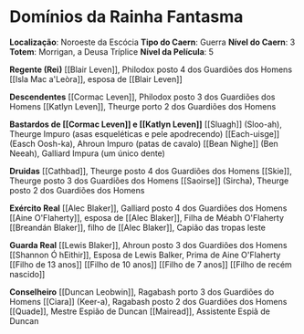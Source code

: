 # Domínios da Rainha Fantasma
**Localização**: Noroeste da Escócia
**Tipo do Caern**: Guerra
**Nível do Caern**: 3
**Totem**: Morrigan, a Deusa Tríplice
**Nível da Película**: 5

**Regente (Rei)**
		[[Blair Leven]], Philodox posto 4 dos Guardiões dos Homens
		[[Isla Mac a'Leòra]], esposa de [[Blair Leven]]

**Descendentes**
		[[Cormac Leven]], Philodox posto 3 dos Guardiões dos Homens
		[[Katlyn Leven]], Theurge porto 2 dos Guardiões dos Homens

**Bastardos de [[Cormac Leven]] e [[Katlyn Leven]]**
		[[Sluagh]] (Sloo-ah), Theurge Impuro (asas esqueléticas e pele apodrecendo)
		[[Each-uisge]] (Easch Oosh-ka), Ahroun Impuro (patas de cavalo)
		[[Bean Nighe]] (Ben Neeah), Galliard Impura (um único dente)

**Druidas**
		[[Cathbad]], Theurge posto 4 dos Guardiões dos Homens
		[[Skie]], Theurge posto 3 dos Guardiões dos Homens
		[[Saoirse]] (Sircha), Theurge posto 2 dos Guardiões dos Homens

**Exército Real**
		[[Alec Blaker]], Galliard posto 4 dos Guardiões dos Homens
		[[Aine O'Flaherty]], esposa de [[Alec Blaker]], Filha de Méabh O'Flaherty
		[[Breandán Blaker]], filho de [[Alec Blaker]], Capião das tropas leste

**Guarda Real**
		[[Lewis Blaker]], Ahroun posto 3 dos Guardiões dos Homens
		[[Shannon Ó hEithir]], Esposa de Lewis Balker, Prima de Aine O'Flaherty
		[[Filho de 13 anos]]
		[[Filho de 10 anos]]
		[[Filho de 7 anos]]
		[[Filho de recém nascido]]

**Conselheiro**
		[[Duncan Leobwin]], Ragabash porto 3 dos Guardiões do Homens
		[[Ciara]] (Keer-a), Ragabash posto 2 dos Guardiões dos Homens
		[[Quade]], Mestre Espião de Duncan
		[[Mairead]], Assistente Espiã de Duncan
